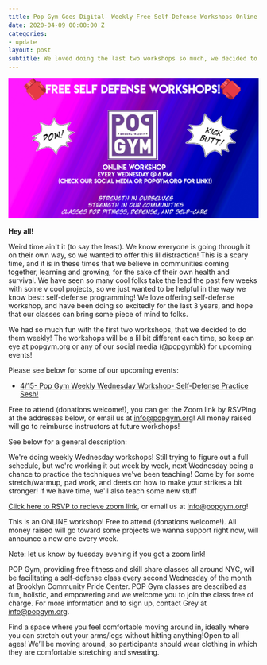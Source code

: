 ```yaml
---
title: Pop Gym Goes Digital- Weekly Free Self-Defense Workshops Online
date: 2020-04-09 00:00:00 Z
categories:
- update
layout: post
subtitle: We loved doing the last two workshops so much, we decided to do them weekly!
---
```


![Pop Gym Online](/assets/weeklyworkshop.jpg)


**Hey all!**

Weird time ain't it (to say the least). We know everyone is going through it on their own way, so we wanted to offer this lil distraction! This is a scary time, and it is in these times that we believe in communities coming together, learning and growing, for the sake of their own health and survival. We have seen so many cool folks take the lead the past few weeks with some v cool projects, so we just wanted to be helpful in the way we know best: self-defense programming! We love offering self-defense workshop, and have been doing so excitedly for the last 3 years, and hope that our classes can bring some piece of mind to folks.

We had so much fun with the first two workshops, that we decided to do them weekly! The workshops will be a lil bit different each time, so keep an eye at popgym.org or any of our social media (@popgymbk) for upcoming events!

Please see below for some of our upcoming events:

* [4/15- Pop Gym Weekly Wednesday Workshop- Self-Defense Practice Sesh!](https://withfriends.co/event/4510985/online_self_defense_workshop_practice_sesh)

Free to attend (donations welcome!), you can get the Zoom link by RSVPing at the addresses below, or email us at info@popgym.org! All money raised will go to reimburse instructors at future workshops!

 See below for a general description:
 
 We're doing weekly Wednesday workshops! Still trying to figure out a full schedule, but we're working it out week by week, next Wednesday being a chance to practice the techniques we've been teaching! Come by for some stretch/warmup, pad work, and deets on how to make your strikes a bit stronger! If we have time, we'll also teach some new stuff
 
 [Click here to RSVP to recieve zoom link](https://withfriends.co/event/4510985/online_self_defense_workshop_practice_sesh), or email us at info@popgym.org!

This is an ONLINE workshop! Free to attend (donations welcome!). All money raised will go toward some projects we wanna support right now, will announce a new one every week.

Note: let us know by tuesday evening if you got a zoom link!

POP Gym, providing free fitness and skill share classes all around NYC, will be facilitating a self-defense class every second Wednesday of the month at Brooklyn Community Pride Center. POP Gym classes are described as fun, holistic, and empowering and we welcome you to join the class free of charge. For more information and to sign up, contact Grey at info@popgym.org. 

Find a space where you feel comfortable moving around in, ideally where you can stretch out your arms/legs without hitting anything!Open to all ages! We’ll be moving around, so participants should wear clothing in which they are comfortable stretching and sweating.
       
